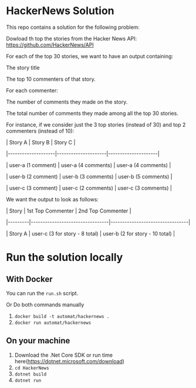 # HackerNews Solution

This repo contains a solution for the following problem:

Dowload th top the stories from the Hacker News API: https://github.com/HackerNews/API

For each of the top 30 stories, we want to have an output containing:

The story title

The top 10 commenters of that story.

For each commenter:

The number of comments they made on the story.

The total number of comments they made among all the top 30 stories.

For instance, if we consider just the 3 top stories (instead of 30) and top 2 commenters (instead of 10):

| Story A | Story B | Story C |

|--------------------|---------------------|---------------------|

| user-a (1 comment) | user-a (4 comments) | user-a (4 comments) |

| user-b (2 comment) | user-b (3 comments) | user-b (5 comments) |

| user-c (3 comment) | user-c (2 comments) | user-c (3 comments) |

We want the output to look as follows:

| Story | 1st Top Commenter | 2nd Top Commenter |

|---------|---------------------------------|---------------------------------|

| Story A | user-c (3 for story - 8 total) | user-b (2 for story - 10 total) |

# Run the solution locally
## With Docker

You can run the `run.sh` script.

Or Do both commands manually
1. `docker build -t automat/hackernews .`
2. `docker run automat/hackernews`

## On your machine

1. Download the .Net Core SDK or run time here(https://dotnet.microsoft.com/download)
2. `cd HackerNews`
3. `dotnet build`
4. `dotnet run`